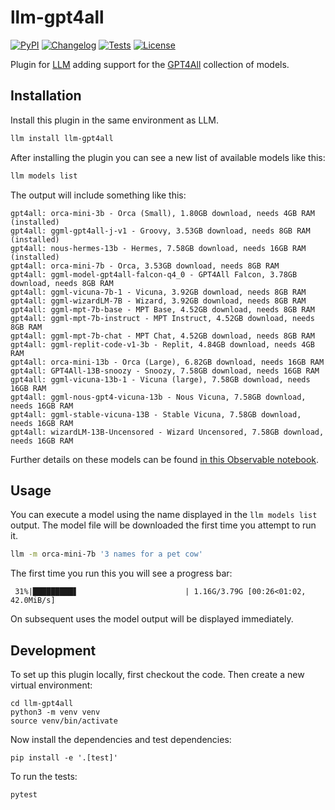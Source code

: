 # llm-gpt4all

[![PyPI](https://img.shields.io/pypi/v/llm-gpt4all.svg)](https://pypi.org/project/llm-gpt4all/)
[![Changelog](https://img.shields.io/github/v/release/simonw/llm-gpt4all?include_prereleases&label=changelog)](https://github.com/simonw/llm-gpt4all/releases)
[![Tests](https://github.com/simonw/llm-gpt4all/workflows/Test/badge.svg)](https://github.com/simonw/llm-gpt4all/actions?query=workflow%3ATest)
[![License](https://img.shields.io/badge/license-Apache%202.0-blue.svg)](https://github.com/simonw/llm-gpt4all/blob/main/LICENSE)

Plugin for [LLM](https://llm.datasette.io/) adding support for the [GPT4All](https://gpt4all.io/) collection of models.

## Installation

Install this plugin in the same environment as LLM.
```bash
llm install llm-gpt4all
```
After installing the plugin you can see a new list of available models like this:

```bash
llm models list
```
The output will include something like this:
```
gpt4all: orca-mini-3b - Orca (Small), 1.80GB download, needs 4GB RAM (installed)
gpt4all: ggml-gpt4all-j-v1 - Groovy, 3.53GB download, needs 8GB RAM (installed)
gpt4all: nous-hermes-13b - Hermes, 7.58GB download, needs 16GB RAM (installed)
gpt4all: orca-mini-7b - Orca, 3.53GB download, needs 8GB RAM
gpt4all: ggml-model-gpt4all-falcon-q4_0 - GPT4All Falcon, 3.78GB download, needs 8GB RAM
gpt4all: ggml-vicuna-7b-1 - Vicuna, 3.92GB download, needs 8GB RAM
gpt4all: ggml-wizardLM-7B - Wizard, 3.92GB download, needs 8GB RAM
gpt4all: ggml-mpt-7b-base - MPT Base, 4.52GB download, needs 8GB RAM
gpt4all: ggml-mpt-7b-instruct - MPT Instruct, 4.52GB download, needs 8GB RAM
gpt4all: ggml-mpt-7b-chat - MPT Chat, 4.52GB download, needs 8GB RAM
gpt4all: ggml-replit-code-v1-3b - Replit, 4.84GB download, needs 4GB RAM
gpt4all: orca-mini-13b - Orca (Large), 6.82GB download, needs 16GB RAM
gpt4all: GPT4All-13B-snoozy - Snoozy, 7.58GB download, needs 16GB RAM
gpt4all: ggml-vicuna-13b-1 - Vicuna (large), 7.58GB download, needs 16GB RAM
gpt4all: ggml-nous-gpt4-vicuna-13b - Nous Vicuna, 7.58GB download, needs 16GB RAM
gpt4all: ggml-stable-vicuna-13B - Stable Vicuna, 7.58GB download, needs 16GB RAM
gpt4all: wizardLM-13B-Uncensored - Wizard Uncensored, 7.58GB download, needs 16GB RAM
```
Further details on these models can be found [in this Observable notebook](https://observablehq.com/@simonw/gpt4all-models).

## Usage

You can execute a model using the name displayed in the `llm models list` output. The model file will be downloaded the first time you attempt to run it.

```bash
llm -m orca-mini-7b '3 names for a pet cow'
```
The first time you run this you will see a progress bar:
```
 31%|█████████▋                        | 1.16G/3.79G [00:26<01:02, 42.0MiB/s]
```
On subsequent uses the model output will be displayed immediately.

## Development

To set up this plugin locally, first checkout the code. Then create a new virtual environment:

    cd llm-gpt4all
    python3 -m venv venv
    source venv/bin/activate

Now install the dependencies and test dependencies:

    pip install -e '.[test]'

To run the tests:

    pytest
